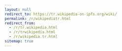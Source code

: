 ```yaml
---
layout: null
redirect_to: https://tr.wikipedia-on-ipfs.org/wiki/
permalink: /r/wikipediatr.html
redirect_from:
  - /r/tr.wikipedia.html
  - /r/trwikipedia.html
  - /r/wikipedia.tr.html
sitemap: true
---
```

